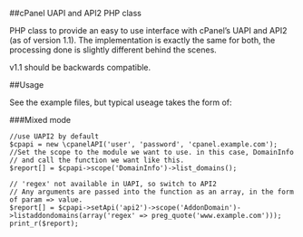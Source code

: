 ##cPanel UAPI and API2 PHP class

PHP class to provide an easy to use interface with cPanel’s UAPI and API2 (as of version 1.1).
The implementation is exactly the same for both, the processing done is slightly different behind the scenes.

v1.1 should be backwards compatible.

##Usage

See the example files, but typical useage takes the form of:

###Mixed mode
```
//use UAPI2 by default
$cpapi = new \cpanelAPI('user', 'password', 'cpanel.example.com');
//Set the scope to the module we want to use. in this case, DomainInfo
// and call the function we want like this.
$report[] = $cpapi->scope('DomainInfo')->list_domains();

// 'regex' not available in UAPI, so switch to API2
// Any arguments are passed into the function as an array, in the form of param => value.
$report[] = $cpapi->setApi('api2')->scope('AddonDomain')->listaddondomains(array('regex' => preg_quote('www.example.com')));
print_r($report);
```
